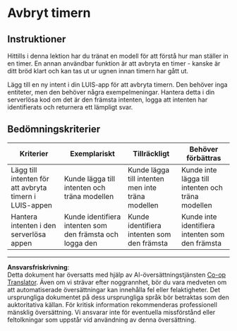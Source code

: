 <!--
CO_OP_TRANSLATOR_METADATA:
{
  "original_hash": "5a7262a0c48dfacdfe1ff91b20bf16fd",
  "translation_date": "2025-08-27T20:52:10+00:00",
  "source_file": "6-consumer/lessons/2-language-understanding/assignment.md",
  "language_code": "sv"
}
-->
# Avbryt timern

## Instruktioner

Hittills i denna lektion har du tränat en modell för att förstå hur man ställer in en timer. En annan användbar funktion är att avbryta en timer - kanske är ditt bröd klart och kan tas ut ur ugnen innan timern har gått ut.

Lägg till en ny intent i din LUIS-app för att avbryta timern. Den behöver inga entiteter, men den behöver några exempelmeningar. Hantera detta i din serverlösa kod om det är den främsta intenten, logga att intenten har identifierats och returnera ett lämpligt svar.

## Bedömningskriterier

| Kriterier | Exemplariskt | Tillräckligt | Behöver förbättras |
| --------- | ------------ | ------------ | ------------------ |
| Lägg till intenten för att avbryta timern i LUIS-appen | Kunde lägga till intenten och träna modellen | Kunde lägga till intenten men inte träna modellen | Kunde inte lägga till intenten och träna modellen |
| Hantera intenten i den serverlösa appen | Kunde identifiera intenten som den främsta och logga den | Kunde identifiera intenten som den främsta | Kunde inte identifiera intenten som den främsta |

---

**Ansvarsfriskrivning**:  
Detta dokument har översatts med hjälp av AI-översättningstjänsten [Co-op Translator](https://github.com/Azure/co-op-translator). Även om vi strävar efter noggrannhet, bör du vara medveten om att automatiserade översättningar kan innehålla fel eller felaktigheter. Det ursprungliga dokumentet på dess ursprungliga språk bör betraktas som den auktoritativa källan. För kritisk information rekommenderas professionell mänsklig översättning. Vi ansvarar inte för eventuella missförstånd eller feltolkningar som uppstår vid användning av denna översättning.